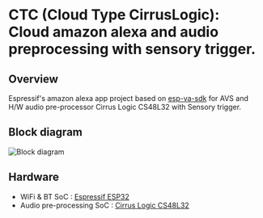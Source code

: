 # CTC (Cloud Type CirrusLogic): Cloud amazon alexa and audio preprocessing with sensory trigger.

## Overview
Espressif's amazon alexa app project based on [esp-va-sdk](https://github.com/espressif/esp-va-sdk) for AVS and H/W audio pre-processor Cirrus Logic CS48L32 with Sensory trigger.


## Block diagram
![Block diagram](https://user-images.githubusercontent.com/26864945/72865558-aa5f3900-3d1b-11ea-8b92-afdc9a0a47fd.png)


## Hardware
* WiFi & BT SoC : [Espressif ESP32](https://www.espressif.com/en/products/hardware/esp32/overview)
* Audio pre-processing SoC : [Cirrus Logic CS48L32](https://www.cirrus.com/products/cs48l32/)
